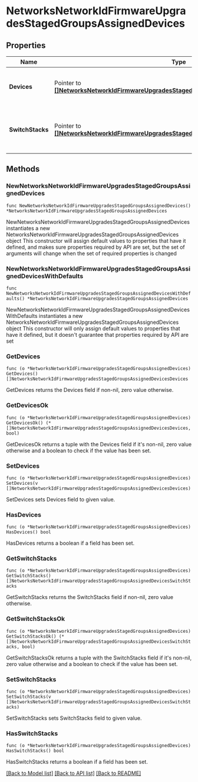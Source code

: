 # NetworksNetworkIdFirmwareUpgradesStagedGroupsAssignedDevices

## Properties

Name | Type | Description | Notes
------------ | ------------- | ------------- | -------------
**Devices** | Pointer to [**[]NetworksNetworkIdFirmwareUpgradesStagedGroupsAssignedDevicesDevices**](NetworksNetworkIdFirmwareUpgradesStagedGroupsAssignedDevicesDevices.md) | Data Array of Devices containing the name and serial | [optional] 
**SwitchStacks** | Pointer to [**[]NetworksNetworkIdFirmwareUpgradesStagedGroupsAssignedDevicesSwitchStacks**](NetworksNetworkIdFirmwareUpgradesStagedGroupsAssignedDevicesSwitchStacks.md) | Data Array of Switch Stacks containing the name and id | [optional] 

## Methods

### NewNetworksNetworkIdFirmwareUpgradesStagedGroupsAssignedDevices

`func NewNetworksNetworkIdFirmwareUpgradesStagedGroupsAssignedDevices() *NetworksNetworkIdFirmwareUpgradesStagedGroupsAssignedDevices`

NewNetworksNetworkIdFirmwareUpgradesStagedGroupsAssignedDevices instantiates a new NetworksNetworkIdFirmwareUpgradesStagedGroupsAssignedDevices object
This constructor will assign default values to properties that have it defined,
and makes sure properties required by API are set, but the set of arguments
will change when the set of required properties is changed

### NewNetworksNetworkIdFirmwareUpgradesStagedGroupsAssignedDevicesWithDefaults

`func NewNetworksNetworkIdFirmwareUpgradesStagedGroupsAssignedDevicesWithDefaults() *NetworksNetworkIdFirmwareUpgradesStagedGroupsAssignedDevices`

NewNetworksNetworkIdFirmwareUpgradesStagedGroupsAssignedDevicesWithDefaults instantiates a new NetworksNetworkIdFirmwareUpgradesStagedGroupsAssignedDevices object
This constructor will only assign default values to properties that have it defined,
but it doesn't guarantee that properties required by API are set

### GetDevices

`func (o *NetworksNetworkIdFirmwareUpgradesStagedGroupsAssignedDevices) GetDevices() []NetworksNetworkIdFirmwareUpgradesStagedGroupsAssignedDevicesDevices`

GetDevices returns the Devices field if non-nil, zero value otherwise.

### GetDevicesOk

`func (o *NetworksNetworkIdFirmwareUpgradesStagedGroupsAssignedDevices) GetDevicesOk() (*[]NetworksNetworkIdFirmwareUpgradesStagedGroupsAssignedDevicesDevices, bool)`

GetDevicesOk returns a tuple with the Devices field if it's non-nil, zero value otherwise
and a boolean to check if the value has been set.

### SetDevices

`func (o *NetworksNetworkIdFirmwareUpgradesStagedGroupsAssignedDevices) SetDevices(v []NetworksNetworkIdFirmwareUpgradesStagedGroupsAssignedDevicesDevices)`

SetDevices sets Devices field to given value.

### HasDevices

`func (o *NetworksNetworkIdFirmwareUpgradesStagedGroupsAssignedDevices) HasDevices() bool`

HasDevices returns a boolean if a field has been set.

### GetSwitchStacks

`func (o *NetworksNetworkIdFirmwareUpgradesStagedGroupsAssignedDevices) GetSwitchStacks() []NetworksNetworkIdFirmwareUpgradesStagedGroupsAssignedDevicesSwitchStacks`

GetSwitchStacks returns the SwitchStacks field if non-nil, zero value otherwise.

### GetSwitchStacksOk

`func (o *NetworksNetworkIdFirmwareUpgradesStagedGroupsAssignedDevices) GetSwitchStacksOk() (*[]NetworksNetworkIdFirmwareUpgradesStagedGroupsAssignedDevicesSwitchStacks, bool)`

GetSwitchStacksOk returns a tuple with the SwitchStacks field if it's non-nil, zero value otherwise
and a boolean to check if the value has been set.

### SetSwitchStacks

`func (o *NetworksNetworkIdFirmwareUpgradesStagedGroupsAssignedDevices) SetSwitchStacks(v []NetworksNetworkIdFirmwareUpgradesStagedGroupsAssignedDevicesSwitchStacks)`

SetSwitchStacks sets SwitchStacks field to given value.

### HasSwitchStacks

`func (o *NetworksNetworkIdFirmwareUpgradesStagedGroupsAssignedDevices) HasSwitchStacks() bool`

HasSwitchStacks returns a boolean if a field has been set.


[[Back to Model list]](../README.md#documentation-for-models) [[Back to API list]](../README.md#documentation-for-api-endpoints) [[Back to README]](../README.md)


